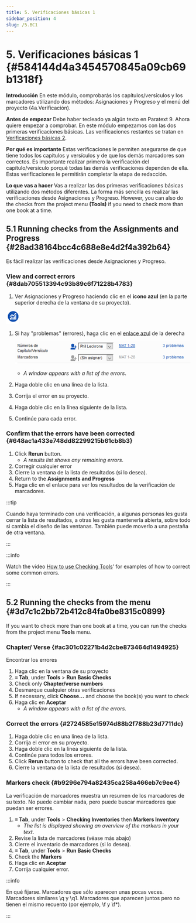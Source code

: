 ```yaml
---
title: 5. Verificaciones básicas 1
sidebar_position: 4
slug: /5.BC1
---
```


# 5. Verificaciones básicas 1 {#584144d4a3454570845a09cb69b1318f}

**Introducción**  En este módulo, comprobarás los capítulos/versículos y los marcadores utilizando dos métodos: Asignaciones y Progreso y el menú del proyecto (4a.Verificación).

**Antes de empezar**  Debe haber tecleado ya algún texto en Paratext 9. Ahora quiere empezar a comprobar. En este módulo empezamos con las dos primeras verificaciones básicas. Las verificaciones restantes se tratan en [Verificaciones básicas 2](/12.BC2).

**Por qué es importante** Estas verificaciones le permiten asegurarse de que tiene todos los capítulos y versículos y de que los demás marcadores son correctos. Es importante realizar primero la verificación del capítulo/versículo porqué todas las demás verificaciones dependen de ella. Estas verificaciones le permitirán completar la etapa de redacción.

**Lo que vas a hacer** Vas a realizar las dos primeras verificaciones básicas utilizando dos métodos diferentes. La forma más sencilla es realizar las verificaciones desde Asignaciones y Progreso. However, you can also do the checks from the project menu **(Tools)** if you need to check more than one book at a time.

## 5.1 Running checks from the Assignments and Progress {#28ad38164bcc4c688e8e4d2f4a392b64}

Es fácil realizar las verificaciones desde Asignaciones y Progreso.

### **View and correct errors** {#8dab705513394c93b89c6f71228b4783}

<div class='notion-row'>
<div class='notion-column' style={{width: 'calc((100% - (min(32px, 4vw) * 1)) * 0.5)'}}>

1. Ver Asignaciones y Progreso haciendo clic en el **icono azul** (en la parte superior derecha de la ventana de su proyecto).

</div><div className='notion-spacer'></div>

<div class='notion-column' style={{width: 'calc((100% - (min(32px, 4vw) * 1)) * 0.5)'}}>

![](./1327675855.png)

</div><div className='notion-spacer'></div>
</div>

1. Si hay "problemas" (errores), haga clic en el <u>enlace azul</u> de la derecha

   ![](./1439418375.png)

   - _A window appears with a list of the errors_.
2. Haga doble clic en una línea de la lista.
3. Corrija el error en su proyecto.
4. Haga doble clic en la línea siguiente de la lista.
5. Continúe para cada error.

### **Confirm that the errors have been corrected** {#648ac1a433e748dd82299215b61cb8b3}

1. Click **Rerun** button.
   - _A results list shows any remaining errors_.
2. Corregir cualquier error
3. Cierre la ventana de la lista de resultados (si lo desea).
4. Return to the **Assignments and Progress**
5. Haga clic en el enlace para ver los resultados de la verificación de marcadores.

:::tip

Cuando haya terminado con una verificación, a algunas personas les gusta cerrar la lista de resultados, a otras les gusta mantenerla abierta, sobre todo si cambia el diseño de las ventanas. También puede moverlo a una pestaña de otra ventana.

:::

:::info

Watch the video  [How to use Checking Tools](https://vimeo.com/127298551)’ for examples of how to correct some common errors.

:::

## 5.2 Running the checks from the menu {#3d7c1c2bb72b412c84fa0be8315c0899}

If you want to check more than one book at a time, you can run the checks from the project menu **Tools** menu.

### Chapter/ Verse {#ac301c02271b4d2cbe873464d1494925}

Encontrar los errores

1. Haga clic en la ventana de su proyecto
2. **≡ Tab**, under **Tools** &gt; **Run Basic Checks**
3. Check only **Chapter/verse numbers**
4. Desmarque cualquier otras verificaciones
5. If necessary, click **Choose…** and choose the book(s) you want to check
6. Haga clic en **Aceptar**
   - _A window appears with a list of the errors._

### Correct the errors {#2724585e15974d88b2f788b23d7711dc}

1. Haga doble clic en una línea de la lista.
2. Corrija el error en su proyecto.
3. Haga doble clic en la línea siguiente de la lista.
4. Continúe para todos los errores.
5. Click **Rerun** button to check that all the errors have been corrected.
6. Cierre la ventana de la lista de resultados (si desea).

### Markers check {#b9296e794a82435ca258a466eb7c9ee4}

La verificación de marcadores muestra un resumen de los marcadores de su texto. No puede cambiar nada, pero puede buscar marcadores que puedan ser errores.

1. **≡ Tab**, under **Tools** &gt; **Checking Inventories** then **Markers Inventory**
   - _The list is displayed showing an overview of the markers in your text_.
2. Revise la lista de marcadores (véase más abajo)
3. Cierre el inventario de marcadores (si lo desea).
4. **≡ Tab**, under **Tools** &gt; **Run Basic Checks**
5. Check the **Markers**
6. Haga clic en **Aceptar**
7. Corrija cualquier error.

:::info

En qué fijarse. Marcadores que sólo aparecen unas pocas veces. Marcadores similares \q y \q1. Marcadores que aparecen juntos pero no tienen el mismo recuento (por ejemplo, \f y \f\*).

:::
